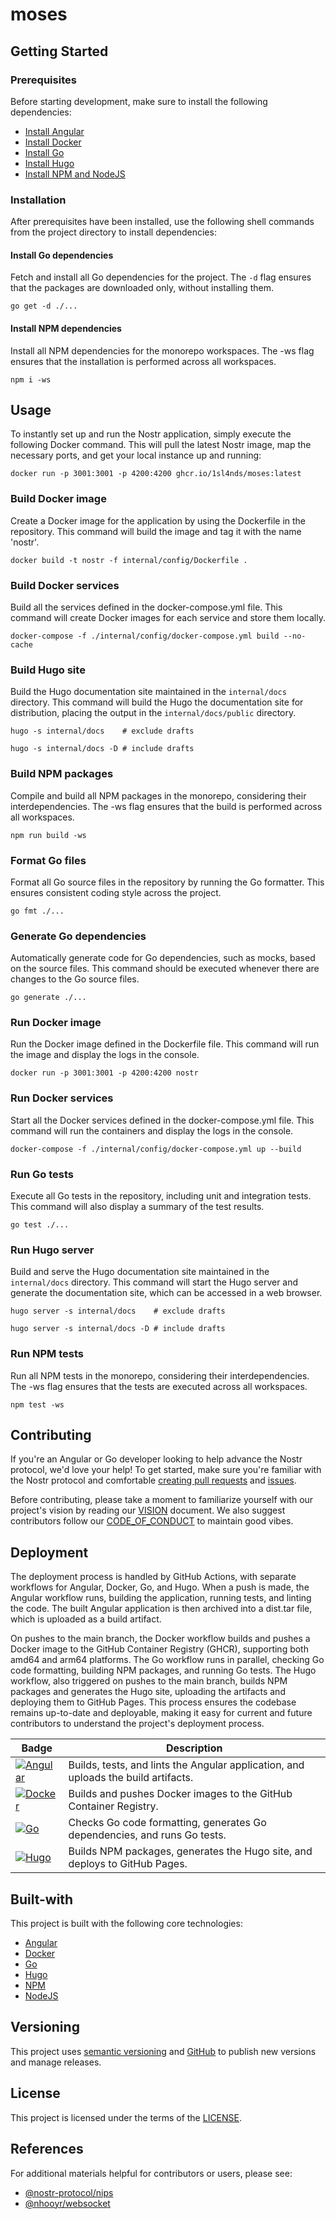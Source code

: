 # moses

## Getting Started

### Prerequisites

Before starting development, make sure to install the following dependencies:

- [Install Angular](https://angular.io/guide/setup-local)
- [Install Docker](https://docs.docker.com/engine/install/)
- [Install Go](https://go.dev/doc/install)
- [Install Hugo](https://gohugo.io/installation/)
- [Install NPM and NodeJS](https://docs.npmjs.com/downloading-and-installing-node-js-and-npm)

### Installation

After prerequisites have been installed, use the following shell commands from the project directory to install dependencies:

#### Install Go dependencies

Fetch and install all Go dependencies for the project. The `-d` flag ensures that the packages are downloaded only, without installing them.

```shell
go get -d ./...
```

#### Install NPM dependencies

Install all NPM dependencies for the monorepo workspaces. The -ws flag ensures that the installation is performed across all workspaces.

```shell
npm i -ws
```

## Usage

To instantly set up and run the Nostr application, simply execute the following Docker command. This will pull the latest Nostr image, map the necessary ports, and get your local instance up and running:

```shell
docker run -p 3001:3001 -p 4200:4200 ghcr.io/1sl4nds/moses:latest
```

### Build Docker image

Create a Docker image for the application by using the Dockerfile in the repository. This command will build the image and tag it with the name 'nostr'.

```shell
docker build -t nostr -f internal/config/Dockerfile .
```

### Build Docker services

Build all the services defined in the docker-compose.yml file. This command will create Docker images for each service and store them locally.

```shell
docker-compose -f ./internal/config/docker-compose.yml build --no-cache
```

### Build Hugo site

Build the Hugo documentation site maintained in the `internal/docs` directory. This command will build the Hugo the documentation site for distribution, placing the output in the `internal/docs/public` directory.

```shell
hugo -s internal/docs    # exclude drafts
```

```shell
hugo -s internal/docs -D # include drafts
```

### Build NPM packages

Compile and build all NPM packages in the monorepo, considering their interdependencies. The -ws flag ensures that the build is performed across all workspaces.

```shell
npm run build -ws
```

### Format Go files

Format all Go source files in the repository by running the Go formatter. This ensures consistent coding style across the project.

```shell
go fmt ./...
```

### Generate Go dependencies

Automatically generate code for Go dependencies, such as mocks, based on the source files. This command should be executed whenever there are changes to the Go source files.

```shell
go generate ./...
```

### Run Docker image

Run the Docker image defined in the Dockerfile file. This command will run the image and display the logs in the console.

```shell
docker run -p 3001:3001 -p 4200:4200 nostr
```

### Run Docker services

Start all the Docker services defined in the docker-compose.yml file. This command will run the containers and display the logs in the console.

```shell
docker-compose -f ./internal/config/docker-compose.yml up --build
```

### Run Go tests

Execute all Go tests in the repository, including unit and integration tests. This command will also display a summary of the test results.

```shell
go test ./...
```

### Run Hugo server

Build and serve the Hugo documentation site maintained in the `internal/docs` directory. This command will start the Hugo server and generate the documentation site, which can be accessed in a web browser.

```shell
hugo server -s internal/docs    # exclude drafts
```

```shell
hugo server -s internal/docs -D # include drafts
```

### Run NPM tests

Run all NPM tests in the monorepo, considering their interdependencies. The -ws flag ensures that the tests are executed across all workspaces.

```shell
npm test -ws
```

## Contributing

If you're an Angular or Go developer looking to help advance the Nostr protocol, we'd love your help! To get started, make sure you're familiar with the Nostr protocol and comfortable [creating pull requests](https://docs.github.com/en/pull-requests/collaborating-with-pull-requests/proposing-changes-to-your-work-with-pull-requests/creating-a-pull-request) and [issues](https://docs.github.com/en/issues/tracking-your-work-with-issues/creating-an-issue).

Before contributing, please take a moment to familiarize yourself with our project's vision by reading our [VISION](./VISION.md) document. We also suggest contributors follow our [CODE_OF_CONDUCT](./CODE_OF_CONDUCT.md) to maintain good vibes.

## Deployment

The deployment process is handled by GitHub Actions, with separate workflows for Angular, Docker, Go, and Hugo. When a push is made, the Angular workflow runs, building the application, running tests, and linting the code. The built Angular application is then archived into a dist.tar file, which is uploaded as a build artifact.

On pushes to the main branch, the Docker workflow builds and pushes a Docker image to the GitHub Container Registry (GHCR), supporting both amd64 and arm64 platforms. The Go workflow runs in parallel, checking Go code formatting, building NPM packages, and running Go tests. The Hugo workflow, also triggered on pushes to the main branch, builds NPM packages and generates the Hugo site, uploading the artifacts and deploying them to GitHub Pages. This process ensures the codebase remains up-to-date and deployable, making it easy for current and future contributors to understand the project's deployment process.

| Badge                                                                                                                                                    | Description                                                                        |
|----------------------------------------------------------------------------------------------------------------------------------------------------------|------------------------------------------------------------------------------------|
| [![Angular](https://github.com/1sl4nds/moses/actions/workflows/angular.yml/badge.svg)](https://github.com/1sl4nds/moses/actions/workflows/angular.yml) | Builds, tests, and lints the Angular application, and uploads the build artifacts. |
| [![Docker](https://github.com/1sl4nds/moses/actions/workflows/docker.yml/badge.svg)](https://github.com/1sl4nds/moses/actions/workflows/docker.yml)    | Builds and pushes Docker images to the GitHub Container Registry.                  |
| [![Go](https://github.com/1sl4nds/moses/actions/workflows/go.yml/badge.svg)](https://github.com/1sl4nds/moses/actions/workflows/go.yml)                | Checks Go code formatting, generates Go dependencies, and runs Go tests.           |
| [![Hugo](https://github.com/1sl4nds/moses/actions/workflows/hugo.yml/badge.svg)](https://github.com/1sl4nds/moses/actions/workflows/hugo.yml)          | Builds NPM packages, generates the Hugo site, and deploys to GitHub Pages.         |

## Built-with

This project is built with the following core technologies:

- [Angular](https://angular.io/)
- [Docker](https://docker.com/)
- [Go](https://go.dev/)
- [Hugo](https://gohugo.io/)
- [NPM](https://www.npmjs.com/)
- [NodeJS](https://nodejs.org/en)

## Versioning

This project uses [semantic versioning](https://semver.org) and [GitHub](https://docs.github.com/en/repositories/releasing-projects-on-github/managing-releases-in-a-repository) to publish new versions and manage releases.

## License

This project is licensed under the terms of the [LICENSE](./LICENSE).

## References

For additional materials helpful for contributors or users, please see:

- [@nostr-protocol/nips](https://github.com/nostr-protocol/nips)
- [@nhooyr/websocket](https://github.com/nhooyr/websocket)

